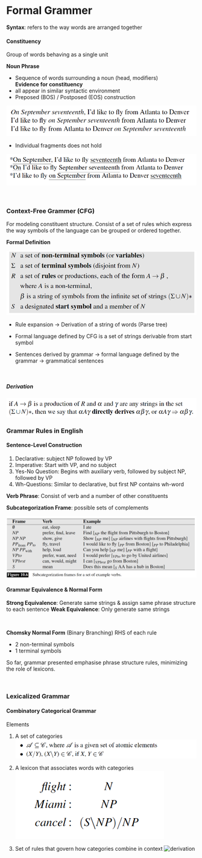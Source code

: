 # Formal Grammer

**Syntax**: refers to the way words are arranged together

#### Constituency
Group of words behaving as a single unit

**Noun Phrase**
- Sequence of words surrounding a noun (head, modifiers) <br>
**Evidence for constituency**
- all appear in similar syntactic environment
- Preposed (BOS) / Postposed (EOS) construction

![preposed](img/prepose.png)

* Individual fragments does not hold

![indivpreposed](img/indiv_prepose.png)

<br>

### Context-Free Grammer (CFG)
For modeling constituent structure. Consist of a set of rules which express the way symbols of the language can be grouped or ordered together.

**Formal Definition**

![cfg](img/cfg.png)

* Rule expansion -> Derivation of a string of words (Parse tree)

* Formal language defined by CFG is a set of strings derivable from start symbol

* Sentences derived by grammar -> formal language defined by the grammar -> grammatical sentences

<br>

##### Derivation

![derivation](img/derivation.png)


### Grammar Rules in English

#### Sentence-Level Construction

1. Declarative: subject NP followed by VP
2. Imperative: Start with VP, and no subject
3. Yes-No Question: Begins with auxiliary verb, followed by subject NP, followed by VP
4. Wh-Questions: Similar to declarative, but first NP contains wh-word


**Verb Phrase**: Consist of verb and a number of other constituents

**Subcategorization Frame**: possible sets of complements

![derivation](img/subcat.png)


#### Grammar Equivalence & Normal Form

**Strong Equivalence**: Generate same strings & assign same phrase structure to each sentence
**Weak Equivalence**: Only generate same strings

<br>

**Chomsky Normal Form** (Binary Branching)
RHS of each rule
- 2 non-terminal symbols
- 1 terminal symbols

So far, grammar presented emphasise phrase structure rules, minimizing the role of lexicons.

<br>

### Lexicalized Grammar

#### Combinatory Categorical Grammar
Elements
1. A set of categories
![derivation](img/categ.png)

2. A lexicon that associates words with categories
![derivation](img/lexi.png)

3. Set of rules that govern how categories combine in context
![derivation](img/ruless.png)
